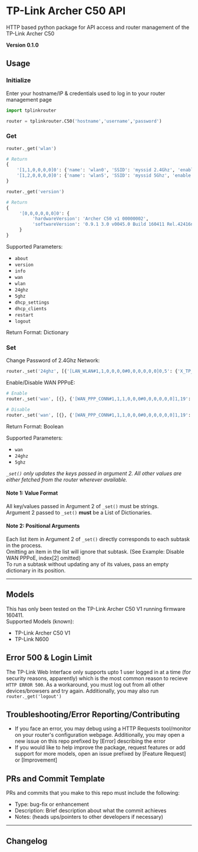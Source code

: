 # TP-Link Archer C50 API
 HTTP based python package for API access and router management of the TP-Link Archer C50

**Version 0.1.0**

## Usage
### Initialize
Enter your hostname/IP & credentials used to log in to your router management page
```python
import tplinkrouter  

router = tplinkrouter.C50('hostname','username','password')
```
### Get
```python
router._get('wlan')

# Return
{
    '[1,1,0,0,0,0]0': {'name': 'wlan0', 'SSID': 'myssid 2.4Ghz', 'enable': '1', 'X_TP_Configuration_Modified': '1', 'beaconType': '11i', 'standard': 'n', 'WEPEncryptionLevel': 'Disabled,40-bits,104-bits', 'WEPKeyIndex': '1', 'basicEncryptionModes': 'None', 'basicAuthenticationMode': 'None', 'WPAEncryptionModes': 'TKIPandAESEncryption', 'WPAAuthenticationMode': 'PSKAuthentication', 'IEEE11iEncryptionModes': 'AESEncryption', 'IEEE11iAuthenticationMode': 'PSKAuthentication', 'X_TP_PreSharedKey': 'password', 'X_TP_GroupKeyUpdateInterval': '0', 'X_TP_RadiusServerIP': '', 'X_TP_RadiusServerPort': '1812', 'X_TP_RadiusServerPassword': ''}, 
    '[1,2,0,0,0,0]0': {'name': 'wlan5', 'SSID': 'myssid 5Ghz', 'enable': '1', 'X_TP_Configuration_Modified': '0', 'beaconType': '11i', 'standard': 'ac', 'WEPEncryptionLevel': 'Disabled,40-bits,104-bits', 'WEPKeyIndex': '1', 'basicEncryptionModes': 'None', 'basicAuthenticationMode': 'None', 'WPAEncryptionModes': 'TKIPandAESEncryption', 'WPAAuthenticationMode': 'PSKAuthentication', 'IEEE11iEncryptionModes': 'AESEncryption', 'IEEE11iAuthenticationMode': 'PSKAuthentication', 'X_TP_PreSharedKey': 'password', 'X_TP_GroupKeyUpdateInterval': '0', 'X_TP_RadiusServerIP': '', 'X_TP_RadiusServerPort': '1812', 'X_TP_RadiusServerPassword': ''}
}
```
```python
router._get('version')

# Return
{
     '[0,0,0,0,0,0]0': {
          'hardwareVersion': 'Archer C50 v1 00000002', 
          'softwareVersion': '0.9.1 3.0 v0045.0 Build 160411 Rel.42416n'
     }
}
```
Supported Parameters:
 - `about`
 - `version`
 - `info`
 - `wan`
 - `wlan`
 - `24ghz`
 - `5ghz`
 - `dhcp_settings`
 - `dhcp_clients`
 - `restart`
 - `logout`

Return Format: Dictionary

### Set
Change Password of 2.4Ghz Network:
```python
router._set('24ghz', [{'[LAN_WLAN#1,1,0,0,0,0#0,0,0,0,0,0]0,5': {'X_TP_PreSharedKey': 'new_password'}}])
```
Enable/Disable WAN PPPoE:
```python
# Enable
router._set('wan', [{}, {'[WAN_PPP_CONN#1,1,1,0,0,0#0,0,0,0,0,0]1,19': {'enable': '1'}}, {}])

# Disable
router._set('wan', [{}, {'[WAN_PPP_CONN#1,1,1,0,0,0#0,0,0,0,0,0]1,19': {'enable': '0'}}])
```

Return Format: Boolean  
 
Supported Parameters:
 - `wan`
 - `24ghz`
 - `5ghz`
 
*`_set()` only updates the keys passed in argument 2. All other values are either fetched from the router wherever available.*

#### Note 1: Value Format
All key/values passed in Argument 2 of `_set()` must be strings.  
Argument 2 passed to `_set()` **must** be a List of Dictionaries.

#### Note 2: Positional Arguments
Each list item in Argument 2 of `_set()` directly corresponds to each subtask in the process.  
Omitting an item in the list will ignore that subtask. (See Example: Disable WAN PPPoE, index[2] omitted)  
To run a subtask without updating any of its values, pass an empty dictionary in its position.

<hr/>

## Models
This has only been tested on the TP-Link Archer C50 V1 running firmware 160411.  
Supported Models (known):
 - TP-Link Archer C50 V1
 - TP-Link N600
 
## Error 500 & Login Limit
The TP-Link Web Interface only supports upto 1 user logged in at a time (for security reasons, apparently) which is the most common reason to recieve `HTTP ERROR 500`. As a workaround, you must log out from all other devices/browsers and try again. Additionally, you may also run `router._get('logout')`

## Troubleshooting/Error Reporting/Contributing
 - If you face an error, you may debug using a HTTP Requests tool/monitor on your router's configuration webpage. Additionally, you may open a new issue on this repo prefixed by [Error] describing the error
 - If you would like to help improve the package, request features or add support for more models, open an issue prefixed by [Feature Request] or [Improvement]

## PRs and Commit Template
PRs and commits that you make to this repo must include the following:  
- Type: bug-fix or enhancement
- Description: Brief description about what the commit achieves
- Notes: (heads ups/pointers to other developers if necessary)

<hr/>

## Changelog
